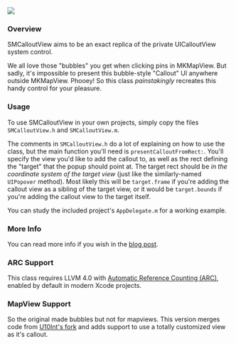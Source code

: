 ![](http://cl.ly/image/2a2j1p3U243P/Image%202012.09.02%2010:04:58%20AM.png)

### Overview

SMCalloutView aims to be an exact replica of the private UICalloutView system control.

We all love those "bubbles" you get when clicking pins in MKMapView. But sadly, it's impossible to present this bubble-style "Callout" UI anywhere outside MKMapView. Phooey! So this class _painstakingly_ recreates this handy control for your pleasure.

### Usage

To use SMCalloutView in your own projects, simply copy the files `SMCalloutView.h` and `SMCalloutView.m`.

The comments in `SMCalloutView.h` do a lot of explaining on how to use the class, but the main function you'll need is `presentCalloutFromRect:`. You'll specify the view you'd like to add the callout to, as well as the rect defining the "target" that the popup should point at. The target rect should be _in the coordinate system of the target view_ (just like the similarly-named `UIPopover` method). Most likely this will be `target.frame` if you're adding the callout view as a sibling of the target view, or it would be `target.bounds` if you're adding the callout view to the target itself.

You can study the included project's `AppDelegate.m` for a working example.

### More Info

You can read more info if you wish in the [blog post][].

  [blog post]: http://nfarina.com/post/29883229869/callout-view

### ARC Support

This class requires LLVM 4.0 with [Automatic Reference Counting (ARC)](http://clang.llvm.org/docs/AutomaticReferenceCounting.html), enabled by default in modern Xcode projects.

### MapView Support
So the original made bubbles but not for mapviews. This version merges code from [U10Int's fork](https://github.com/u10int/calloutview)
and adds support to use a totally customized view as it's callout.
